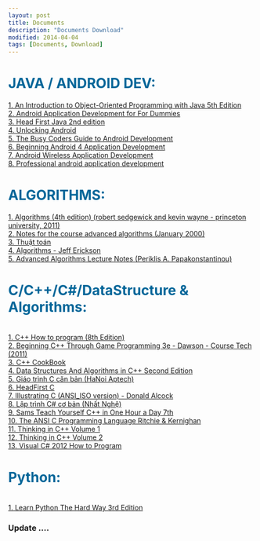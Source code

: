 ```yaml
---
layout: post
title: Documents
description: "Documents Download"
modified: 2014-04-04
tags: [Documents, Download]
---
```


<h1 style="color: #006699">JAVA / ANDROID DEV: </h1>
<a href="https://drive.google.com/file/d/0B0PQXRyV7ZBra0ZQb1RTOGp1YW8/view?usp=sharing" target="_blank">1. An Introduction to Object-Oriented Programming with Java 5th Edition</a><br>
<a href="https://drive.google.com/file/d/0B0PQXRyV7ZBraDh5bl9IdlRVMGc/view?usp=sharing" target="_blank">2. Android Application Development for For Dummies</a><br>
<a href="https://drive.google.com/file/d/0B0PQXRyV7ZBrQy1SNms0Y3NLcnM/view?usp=sharing" target="_blank">3. Head First Java 2nd edition</a><br>
<a href="https://drive.google.com/file/d/0B0PQXRyV7ZBreFdMaHVtMHBJTmc/view?usp=sharing" target="_blank">4. Unlocking Android</a><br>
<a href="https://drive.google.com/file/d/0B0PQXRyV7ZBrdndCWHJTbjgwRVE/view?usp=sharing" target="_blank">5. The Busy Coders Guide to Android Development</a><br>
<a href="https://drive.google.com/file/d/0B0PQXRyV7ZBrdDI5emQ0b3IyTUU/view?usp=sharing" target="_blank">6. Beginning Android 4 Application Development</a><br>
<a href="https://drive.google.com/file/d/0B0PQXRyV7ZBrcnctUmFwZjdKYkE/view?usp=sharing" target="_blank">7. Android Wireless Application Development</a><br>
<a href="https://drive.google.com/file/d/0B0PQXRyV7ZBrcUplVTYzMHI1Qnc/view?usp=sharing" target="_blank">8. Professional android application development</a><br>

<h1 style="color: #006699">ALGORITHMS: </h1>
<a href="https://drive.google.com/file/d/0B0PQXRyV7ZBrN0ZGMmhlZERtNVk/view?usp=sharing" target="_blank">1. Algorithms (4th edition) (robert sedgewick and kevin wayne - princeton university, 2011)</a><br>
<a href="https://drive.google.com/file/d/0B0PQXRyV7ZBrT1hCRkoxQXpUWEU/view?usp=sharing" target="_blank">2. Notes for the course advanced algorithms (January 2000)</a><br>
<a href="https://drive.google.com/file/d/0B0PQXRyV7ZBrTFpicl8zVjRYRzg/view?usp=sharing" target="_blank">3. Thuật toán</a><br>
<a href="https://drive.google.com/file/d/0B0PQXRyV7ZBrTG5qR0R6UkVPWjA/view?usp=sharing" target="_blank">4. Algorithms - Jeff Erickson</a><br>
<a href="https://drive.google.com/file/d/0B0PQXRyV7ZBrbW9BZWNqYk41NGM/view?usp=sharing" target="_blank">5. Advanced Algorithms Lecture Notes (Periklis A. Papakonstantinou)</a><br>

<h1 style="color: #006699">C/C++/C#/DataStructure & Algorithms:</h1><br>
<a href="https://drive.google.com/file/d/0B0PQXRyV7ZBrN3ZnOXkzMVkwSzA/view?usp=sharing" target="_blank">1. C++ How to program (8th Edition)</a><br>
<a href="https://drive.google.com/file/d/0B0PQXRyV7ZBrZUpUdnNCejA0cUk/view?usp=sharing" target="_blank">2. Beginning C++ Through Game Programming 3e - Dawson - Course Tech (2011)</a><br>
<a href="https://drive.google.com/file/d/0B0PQXRyV7ZBrSUxxYUp0QW1IWTQ/view?usp=sharing" target="_blank">3. C++ CookBook</a><br>
<a href="https://drive.google.com/file/d/0B0PQXRyV7ZBrWWxUZG9reUdLNFU/view?usp=sharing" target="_blank">4. Data Structures And Algorithms in C++ Second Edition</a><br>
<a href="https://drive.google.com/file/d/0B0PQXRyV7ZBrRFJhdkw0aVNERW8/view?usp=sharing" target="_blank">5. Giáo trình C căn bản (HaNoi Aptech)</a><br>
<a href="https://drive.google.com/file/d/0B0PQXRyV7ZBrY01fTmJwZ21kYW8/view?usp=sharing" target="_blank">6. HeadFirst C</a><br>
<a href="https://drive.google.com/file/d/0B0PQXRyV7ZBrQkVWMDJvS1ZPZkU/view?usp=sharing" target="_blank">7. Illustrating C (ANSI_ISO version) - Donald Alcock</a><br>
<a href="https://drive.google.com/file/d/0B0PQXRyV7ZBrbDRyb2NtODBiTWc/view?usp=sharing" target="_blank">8. Lập trình C# cơ bản (Nhất Nghệ)</a><br>
<a href="https://drive.google.com/file/d/0B0PQXRyV7ZBra0dPRVJpLVBpNlk/view?usp=sharing" target="_blank">9. Sams Teach Yourself C++ in One Hour a Day 7th</a><br>
<a href="https://drive.google.com/file/d/0B0PQXRyV7ZBrQmJ0UEhiZ0xIRVU/view?usp=sharing" target="_blank">10. The ANSI C Programming Language Ritchie & Kernighan</a><br>
<a href="https://drive.google.com/file/d/0B0PQXRyV7ZBrQkE5WjlBWUc3Yms/view?usp=sharing" target="_blank">11. Thinking in C++ Volume 1</a><br>
<a href="https://drive.google.com/file/d/0B0PQXRyV7ZBrcnBaTmtOLXMwRzQ/view?usp=sharing" target="_blank">12. Thinking in C++ Volume 2</a><br>
<a href="https://drive.google.com/file/d/0B0PQXRyV7ZBrQWFTdm1aczloRG8/view?usp=sharing" target="_blank">13. Visual C# 2012 How to Program</a><br>

<h1 style="color: #006699">Python:</h1><br>
<a href="https://drive.google.com/file/d/0B0PQXRyV7ZBrYk43eU1KV1BreFU/view?usp=sharing" target="_blank">1. Learn Python The Hard Way 3rd Edition</a><br>

<h3>Update .... </h3>
